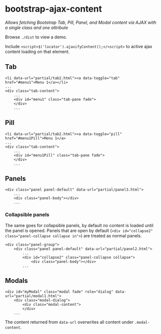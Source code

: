 # bootstrap-ajax-content

_Allows fetching Bootstrap Tab, Pill, Panel, and Modal content via AJAX with a single class and one attribute_

Browse `./dist` to view a demo.

Include `<script>$('locator').ajaxifyContent();</<script>` to active ajax content loading on that element.

## Tab
```
<li data-url="partial/tab2.html"><a data-toggle="tab" href="#menu1">Menu 1</a></li>
...
<div class="tab-content">
	...
	<div id="menu1" class="tab-pane fade">
	</div>
	...
```

## Pill
```
<li data-url="partial/tab2.html"><a data-toggle="pill" href="#menu1Pill">Menu 1</a>
...
<div class="tab-content">
	...
	<div id="menu1Pill" class="tab-pane fade">
	</div>
	...
```

## Panels
```
<div class="panel panel-default" data-url="partial/panel3.html">
	...
	<div class="panel-body"></div>
	...
```
### Collapsible panels
The same goes for collapsible panels, by default no content is loaded until the panel is opened. Panels that are open by default (`<div id="collapse2" class="panel-collapse collapse in">`) are treated as normal panels. 
```
<div class="panel-group">
	<div class="panel panel-default" data-url="partial/panel2.html">
		...
		<div id="collapse2" class="panel-collapse collapse">
			<div class="panel-body"></div>
		...
```
## Modals
```
<div id="myModal" class="modal fade" role="dialog" data-url="partial/modal1.html">
	<div class="modal-dialog">
		<div class="modal-content">
		</div>
	...
```
The content returned from `data-url` overwrites all content under `.modal-content`.

